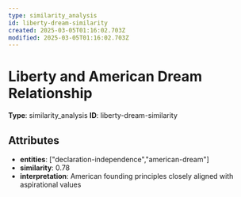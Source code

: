 ```yaml
---
type: similarity_analysis
id: liberty-dream-similarity
created: 2025-03-05T01:16:02.703Z
modified: 2025-03-05T01:16:02.703Z
---
```


# Liberty and American Dream Relationship

**Type**: similarity_analysis
**ID**: liberty-dream-similarity

## Attributes

- **entities**: ["declaration-independence","american-dream"]
- **similarity**: 0.78
- **interpretation**: American founding principles closely aligned with aspirational values

